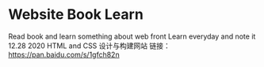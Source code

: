 # Website Book Learn
Read book and learn something about web front 
Learn everyday and note it
12.28 2020
HTML and CSS 设计与构建网站
链接：https://pan.baidu.com/s/1gfch82n


